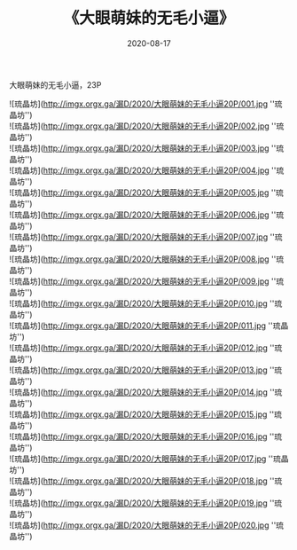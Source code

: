 ﻿---
layout: post
title:  《大眼萌妹的无毛小逼》
date:   2020-08-17
img: imgx.orgx.ga/漏D/2020/大眼萌妹的无毛小逼20P/000.jpg
categories: [美女, 性感, 泳衣]
---

大眼萌妹的无毛小逼，23P

![琉晶坊](http://imgx.orgx.ga/漏D/2020/大眼萌妹的无毛小逼20P/001.jpg ''琉晶坊'') <br>
![琉晶坊](http://imgx.orgx.ga/漏D/2020/大眼萌妹的无毛小逼20P/002.jpg ''琉晶坊'') <br>
![琉晶坊](http://imgx.orgx.ga/漏D/2020/大眼萌妹的无毛小逼20P/003.jpg ''琉晶坊'') <br>
![琉晶坊](http://imgx.orgx.ga/漏D/2020/大眼萌妹的无毛小逼20P/004.jpg ''琉晶坊'') <br>
![琉晶坊](http://imgx.orgx.ga/漏D/2020/大眼萌妹的无毛小逼20P/005.jpg ''琉晶坊'') <br>
![琉晶坊](http://imgx.orgx.ga/漏D/2020/大眼萌妹的无毛小逼20P/006.jpg ''琉晶坊'') <br>
![琉晶坊](http://imgx.orgx.ga/漏D/2020/大眼萌妹的无毛小逼20P/007.jpg ''琉晶坊'') <br>
![琉晶坊](http://imgx.orgx.ga/漏D/2020/大眼萌妹的无毛小逼20P/008.jpg ''琉晶坊'') <br>
![琉晶坊](http://imgx.orgx.ga/漏D/2020/大眼萌妹的无毛小逼20P/009.jpg ''琉晶坊'') <br>
![琉晶坊](http://imgx.orgx.ga/漏D/2020/大眼萌妹的无毛小逼20P/010.jpg ''琉晶坊'') <br>
![琉晶坊](http://imgx.orgx.ga/漏D/2020/大眼萌妹的无毛小逼20P/011.jpg ''琉晶坊'') <br>
![琉晶坊](http://imgx.orgx.ga/漏D/2020/大眼萌妹的无毛小逼20P/012.jpg ''琉晶坊'') <br>
![琉晶坊](http://imgx.orgx.ga/漏D/2020/大眼萌妹的无毛小逼20P/013.jpg ''琉晶坊'') <br>
![琉晶坊](http://imgx.orgx.ga/漏D/2020/大眼萌妹的无毛小逼20P/014.jpg ''琉晶坊'') <br>
![琉晶坊](http://imgx.orgx.ga/漏D/2020/大眼萌妹的无毛小逼20P/015.jpg ''琉晶坊'') <br>
![琉晶坊](http://imgx.orgx.ga/漏D/2020/大眼萌妹的无毛小逼20P/016.jpg ''琉晶坊'') <br>
![琉晶坊](http://imgx.orgx.ga/漏D/2020/大眼萌妹的无毛小逼20P/017.jpg ''琉晶坊'') <br>
![琉晶坊](http://imgx.orgx.ga/漏D/2020/大眼萌妹的无毛小逼20P/018.jpg ''琉晶坊'') <br>
![琉晶坊](http://imgx.orgx.ga/漏D/2020/大眼萌妹的无毛小逼20P/019.jpg ''琉晶坊'') <br>
![琉晶坊](http://imgx.orgx.ga/漏D/2020/大眼萌妹的无毛小逼20P/020.jpg ''琉晶坊'') <br>
